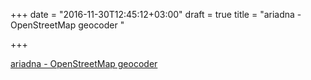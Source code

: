 +++
date = "2016-11-30T12:45:12+03:00"
draft = true
title = "ariadna - OpenStreetMap geocoder "

+++

<p><a href="https://t.co/O2jfw8bVFz">ariadna - OpenStreetMap geocoder </a></p>

